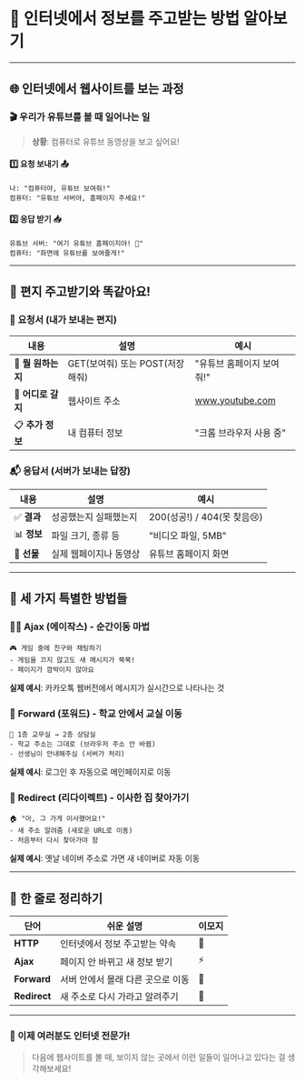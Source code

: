 # 🌟 인터넷에서 정보를 주고받는 방법 알아보기

---

## 🌐 인터넷에서 웹사이트를 보는 과정

### 🎬 우리가 유튜브를 볼 때 일어나는 일

> **상황**: 컴퓨터로 유튜브 동영상을 보고 싶어요!

#### 1️⃣ **요청 보내기** 📤

```
나: "컴퓨터야, 유튜브 보여줘!"
컴퓨터: "유튜브 서버야, 홈페이지 주세요!"
```

#### 2️⃣ **응답 받기** 📥

```
유튜브 서버: "여기 유튜브 홈페이지야! 🎵"
컴퓨터: "화면에 유튜브를 보여줄게!"
```

---

## 📮 편지 주고받기와 똑같아요!

### 📝 **요청서 (내가 보내는 편지)**

| 내용               | 설명                            | 예시                      |
| ------------------ | ------------------------------- | ------------------------- |
| 🎯 **뭘 원하는지** | GET(보여줘) 또는 POST(저장해줘) | "유튜브 홈페이지 보여줘!" |
| 📍 **어디로 갈지** | 웹사이트 주소                   | www.youtube.com           |
| 📋 **추가 정보**   | 내 컴퓨터 정보                  | "크롬 브라우저 사용 중"   |

### 📬 **응답서 (서버가 보내는 답장)**

| 내용        | 설명                   | 예시                        |
| ----------- | ---------------------- | --------------------------- |
| ✅ **결과** | 성공했는지 실패했는지  | 200(성공!) / 404(못 찾음😢) |
| 📊 **정보** | 파일 크기, 종류 등     | "비디오 파일, 5MB"          |
| 🎁 **선물** | 실제 웹페이지나 동영상 | 유튜브 홈페이지 화면        |

---

## 🚀 세 가지 특별한 방법들

### 🏃‍♂️ **Ajax (에이작스)** - 순간이동 마법

```
🎮 게임 중에 친구와 채팅하기
- 게임을 끄지 않고도 새 메시지가 쭉쭉!
- 페이지가 깜박이지 않아요
```

**실제 예시**: 카카오톡 웹버전에서 메시지가 실시간으로 나타나는 것

### 🏢 **Forward (포워드)** - 학교 안에서 교실 이동

```
🏫 1층 교무실 → 2층 상담실
- 학교 주소는 그대로 (브라우저 주소 안 바뀜)
- 선생님이 안내해주심 (서버가 처리)
```

**실제 예시**: 로그인 후 자동으로 메인페이지로 이동

### 🚪 **Redirect (리다이렉트)** - 이사한 집 찾아가기

```
🏠 "아, 그 가게 이사했어요!"
- 새 주소 알려줌 (새로운 URL로 이동)
- 처음부터 다시 찾아가야 함
```

**실제 예시**: 옛날 네이버 주소로 가면 새 네이버로 자동 이동

---

## 🎯 한 줄로 정리하기

| 단어         | 쉬운 설명                         | 이모지 |
| ------------ | --------------------------------- | ------ |
| **HTTP**     | 인터넷에서 정보 주고받는 약속     | 📮     |
| **Ajax**     | 페이지 안 바뀌고 새 정보 받기     | ⚡     |
| **Forward**  | 서버 안에서 몰래 다른 곳으로 이동 | 🔄     |
| **Redirect** | 새 주소로 다시 가라고 알려주기    | 🚪     |

---

### 🎊 이제 여러분도 인터넷 전문가!

> 다음에 웹사이트를 볼 때, 보이지 않는 곳에서 이런 일들이 일어나고 있다는 걸 생각해보세요!
